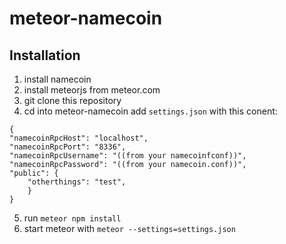 # meteor-namecoin


## Installation
1. install namecoin 
2. install meteorjs from meteor.com
3. git clone this repository
4. cd into meteor-namecoin add ``settings.json`` with this conent:
```
{
"namecoinRpcHost": "localhost",
"namecoinRpcPort": "8336",
"namecoinRpcUsername": "((from your namecoinfconf))",
"namecoinRpcPassword": "((from your namecoin.conf))",
"public": {
  	"otherthings": "test",
	}
}
```
5. run ``meteor npm install``
6. start meteor with ``meteor --settings=settings.json``